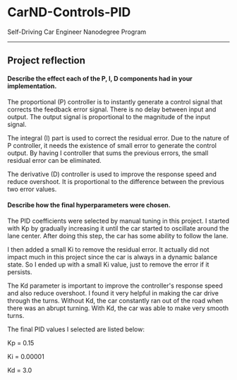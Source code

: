 # CarND-Controls-PID
Self-Driving Car Engineer Nanodegree Program

---

## Project reflection
#### Describe the effect each of the P, I, D components had in your implementation.

The proportional (P) controller is to instantly generate a control signal that corrects the feedback error signal. There is no delay between input and output. The output signal is proportional to the magnitude of the input signal. 

The integral (I) part is used to correct the residual error. Due to the nature of P controller, it needs the existence of small error to generate the control output. By having I controller that sums the previous errors, the small residual error can be eliminated.

The derivative (D) controller is used to improve the response speed and reduce overshoot. It is proportional to the difference between the previous two error values. 

#### Describe how the final hyperparameters were chosen.

The PID coefficients were selected by manual tuning in this project. I started with Kp by gradually increasing it until the car started to oscillate around the lane center. After doing this step, the car has some ability to follow the lane. 

I then added a small Ki to remove the residual error. It actually did not impact much in this project since the car is always in a dynamic balance state. So I ended up with a small Ki value, just to remove the error if it persists.

The Kd parameter is important to improve the controller's response speed and also reduce overshoot. I found it very helpful in making the car drive through the turns. Without Kd, the car constantly ran out of the road when there was an abrupt turning. With Kd, the car was able to make very smooth turns.

The final PID values I selected are listed below:

Kp = 0.15

Ki = 0.00001

Kd = 3.0

